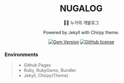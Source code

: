 <div align="center">

  # NUGALOG

  🧑‍💻 누가의 개발로그

  Powered by Jekyll with Chirpy theme.

  [![Gem Version](https://img.shields.io/gem/v/jekyll-theme-chirpy?color=brightgreen)](https://rubygems.org/gems/jekyll-theme-chirpy)
  [![GitHub license](https://img.shields.io/github/license/cotes2020/jekyll-theme-chirpy.svg)](https://github.com/cotes2020/jekyll-theme-chirpy/blob/master/LICENSE)

</div>

### Environments

>- Github Pages
>- Ruby, RubyGems, Bundler
>- Jekyll, Chirpy(Theme)

